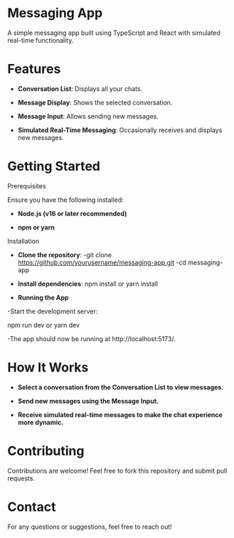 # Messaging App

A simple messaging app built using TypeScript and React with simulated real-time functionality.

# Features

- **Conversation List**: Displays all your chats.

- **Message Display**: Shows the selected conversation.

- **Message Input**: Allows sending new messages.

- **Simulated Real-Time Messaging**: Occasionally receives and displays new messages.

# Getting Started

Prerequisites

Ensure you have the following installed:

- **Node.js (v16 or later recommended)**

- **npm or yarn**

Installation

- **Clone the repository**:
  -git clone https://github.com/yourusername/messaging-app.git
  -cd messaging-app

- **Install dependencies**:
  npm install
  or
  yarn install

- **Running the App**

-Start the development server:

  npm run dev
  or
  yarn dev

-The app should now be running at http://localhost:5173/.

# How It Works

- **Select a conversation from the Conversation List to view messages.**

- **Send new messages using the Message Input.**

- **Receive simulated real-time messages to make the chat experience more dynamic.**

# Contributing

Contributions are welcome! Feel free to fork this repository and submit pull requests.

# Contact

For any questions or suggestions, feel free to reach out!